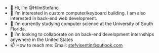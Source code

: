 - 👋 Hi, I’m @HiImStefano
- 👀 I’m interested in custom computer/keyboard building. I am also interested in back-end web development.
- 🌱 I’m currently studying computer science at the University of South Florida.
- 💞️ I’m looking to collaborate on on back-end development internships anywhere in the United States
- 📫 How to reach me: 
          Email: stefvisentin@outlook.com

<!---
HiImStefano/HiImStefano is a ✨ special ✨ repository because its `README.md` (this file) appears on your GitHub profile.
You can click the Preview link to take a look at your changes.
--->
